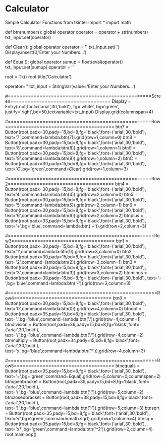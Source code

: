 # Calculator
Simple Calculator Functions 
from tkinter import *
import math

def btn(numbers):
    global operator
    operator = operator + str(numbers)
    txt_input.set(operator)

def Clear():
    global operator
    operator = ''
    txt_input.set('')
    Display.insert(0,'Enter your Numbers...')

def Equal():
    global operator
    sumup = float(eval(operator))
    txt_input.set(sumup)
    operator = ''

root = Tk()
root.title('Calculator')

operator=''
txt_input = StringVar(value='Enter your Numbers...')

#==================================================Screen===================================
Display = Entry(root,font=('arial',30,'bold'), fg='white', bg='green',
                justify='right',bd=50,textvariable=txt_input)
Display.grid(columnspan=4)

#==================================================Row======================================
btn7 = Button(root,padx=30,pady=15,bd=8,fg='black',font=('arial',30,'bold'),
             text='7',command=lambda:btn(7)).grid(row=1,column=0)
btn8 = Button(root,padx=30,pady=15,bd=8,fg='black',font=('arial',30,'bold'),
             text='8',command=lambda:btn(8)).grid(row=1,column=1)
btn9 = Button(root,padx=30,pady=15,bd=8,fg='black',font=('arial',30,'bold'),
             text='9',command=lambda:btn(9)).grid(row=1,column=2)
btnC = Button(root,padx=30,pady=15,bd=8,fg='black',font=('arial',30,'bold'),
             text='C',bg='green',command=Clear).grid(row=1,column=3)


#==================================================Row2=====================================
btn4 = Button(root,padx=30,pady=15,bd=8,fg='black',font=('arial',30,'bold'),
             text='4',command=lambda:btn(4)).grid(row=2,column=0)
btn5 = Button(root,padx=30,pady=15,bd=8,fg='black',font=('arial',30,'bold'),
             text='5',command=lambda:btn(5)).grid(row=2,column=1)
btn6 = Button(root,padx=30,pady=15,bd=8,fg='black',font=('arial',30,'bold'),
             text='6',command=lambda:btn(6)).grid(row=2,column=2)
btnplus = Button(root,padx=33,pady=15,bd=8,fg='black',font=('arial',30,'bold'),
             text='+',bg='blue',command=lambda:btn('+')).grid(row=2,column=3)


#===================================================Row3====================================
btn1 = Button(root,padx=30,pady=15,bd=8,fg='black',font=('arial',30,'bold'),
             text='1',command=lambda:btn(1)).grid(row=3,column=0)
btn2 = Button(root,padx=30,pady=15,bd=8,fg='black',font=('arial',30,'bold'),
             text='2',command=lambda:btn(2)).grid(row=3,column=1)
btn3 = Button(root,padx=30,pady=15,bd=8,fg='black',font=('arial',30,'bold'),
             text='3',command=lambda:btn(3)).grid(row=3,column=2)
btnminus = Button(root,padx=38,pady=15,bd=8,fg='black',font=('arial',30,'bold'),
             text='-',bg='blue',command=lambda:btn('-')).grid(row=3,column=3)

#====================================================Row4==================================
btn0 = Button(root,padx=30,pady=15,bd=8,fg='black',font=('arial',30,'bold'),
             text='0',command=lambda:btn(0)).grid(row=4,column=0)
btndot = Button(root,padx=35,pady=15,bd=8,fg='black',font=('arial',30,'bold'),
             text='.',bg='blue',command=lambda:btn('.')).grid(row=4,column=1)
btndivision = Button(root,padx=36,pady=15,bd=8,fg='black',font=('arial',30,'bold'),
             text='/',bg='blue',command=lambda:btn('/')).grid(row=4,column=2)
btnmultiply = Button(root,padx=34,pady=15,bd=8,fg='black',font=('arial',30,'bold'),
             text='x',bg='blue',command=lambda:btn('*')).grid(row=4,column=3)

#====================================================Row5===================================
btnequals = Button(root,padx=95,pady=15,bd=8,fg='black',font=('arial',30,'bold'),
             text='=',bg='green',command=Equal).grid(row=5,column=0,columnspan=2)
btnopenbracket = Button(root,padx=35,pady=15,bd=8,fg='black',font=('arial',30,'bold'),
             text='(',bg='blue',command=lambda:btn('(')).grid(row=5,column=2)
btnclosedbracket = Button(root,padx=38,pady=15,bd=8,fg='black',font=('arial',30,'bold'),
             text=')',bg='blue',command=lambda:btn(')')).grid(row=5,column=3)
btnsqrt = Button(root,padx=35,pady=15,bd=8,fg='black',font=('arial',30,'bold'),
             text='√',bg='green',command=math.sqrt).grid(row=1,column=4)
btnsq = Button(root,padx=35,pady=15,bd=8,fg='black',font=('arial',30,'bold'),
             text='x²',bg='green',command=lambda:btn('^2')).grid(row=2,column=4)
root.mainloop()

